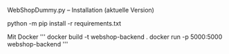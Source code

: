 WebShopDummy.py – Installation (aktuelle Version)

python -m pip install -r requirements.txt

Mit Docker
'''
docker build -t webshop-backend .
docker run -p 5000:5000 webshop-backend
'''